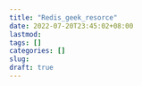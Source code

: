 ```yaml
---
title: "Redis_geek_resorce"
date: 2022-07-20T23:45:02+08:00
lastmod:
tags: []
categories: []
slug:
draft: true
---
```

























































































































































































































































































































































































































































































































































































































































































































































































































































































































